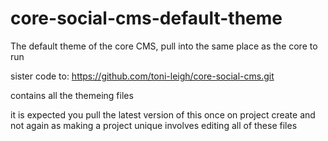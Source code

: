 core-social-cms-default-theme
=============================

The default theme of the core CMS, pull into the same place as the core to run

sister code to:
https://github.com/toni-leigh/core-social-cms.git

contains all the themeing files

it is expected you pull the latest version of this once on project create and not again as making a project unique involves editing all of these files

